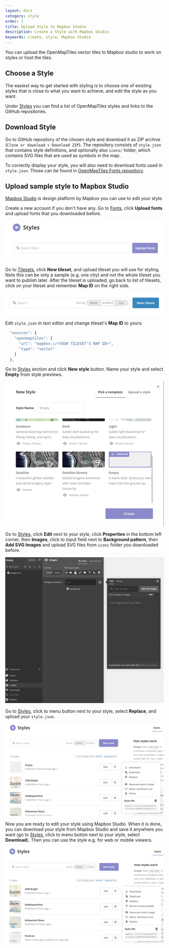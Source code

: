 ```yaml
---
layout: docs
category: style
order: 2
title: Upload Style to Mapbox Studio
description: Create a Style with Mapbox Studio
keywords: create, style, Mapbox Studio
---
```


You can upload the OpenMapTiles vector tiles to Mapbox studio to work on styles or host the tiles.

## Choose a Style

The easiest way to get started with styling is to choose one of existing styles that is close to what you want to achieve, and edit the style as you want.

Under [Styles](http://openmaptiles.org/styles) you can find a list of OpenMapTiles styles and links to the GitHub repositories.

## Download Style

Go to GitHub repository of the chosen style and download it as ZIP archive (`Clone or download > Download ZIP`). The repository consists of `style.json` that contains style definitions, and optionally also `icons/` folder, which contains SVG files that are used as symbols in the map.

To correctly display your style, you will also need to download fonts used in `style.json`. Those can be found in [OpenMapTiles Fonts repository](https://github.com/openmaptiles/fonts).

## Upload sample style to Mapbox Studio
[Mapbox Studio](https://www.mapbox.com/studio/) is design platform by Mapbox you can use to edit your style.

Create a new account if you don't have any.
Go to [Fonts](https://www.mapbox.com/studio/styles/fonts/), click __Upload fonts__ and upload fonts that you downloaded before.

![](/media/mapbox_studio_upload_fonts.png)

Go to [Tilesets](https://www.mapbox.com/studio/tilesets/), click __New tileset__, and upload tileset you will use for styling. Note this can be only a sample (e.g. one city) and not the whole tileset you want to publish later. After the tileset is uploaded, go back to list of tilesets, click on your tileset and remember __Map ID__ on the right side.

![](/media/mapbox_studio_upload_tileset.png)

Edit `style.json` in text editor and change tileset's __Map ID__ to yours:

```javascript
  "sources": {
    "openmaptiles": {
      "url": "mapbox://<YOUR TILESET'S MAP ID>",
      "type": "vector"
    }
  },
```

Go to [Styles](https://www.mapbox.com/studio/styles/) section and click __New style__ button. Name your style and select __Empty__ from style previews.

![](/media/mapbox_studio_empty_style.png)

Go to [Styles](https://www.mapbox.com/studio/styles/), click __Edit__ next to your style, click __Properties__ in the bottom left corner, then __Images__, click to input field next to __Background pattern__, then __Add SVG Images__ and upload SVG files from `icons` folder you downloaded before.

![](/media/mapbox_studio_svgs.png)

Go to [Styles](https://www.mapbox.com/studio/styles/), click to menu button next to your style, select __Replace__, and upload your `style.json`.

![](/media/mapbox_studio_replace_style.png)

Now you are ready to edit your style using Mapbox Studio. When it is done, you can download your style from Mapbox Studio and save it anywhere you want (go to [Styles](https://www.mapbox.com/studio/styles/), click to menu button next to your style, select __Download__). Then you can use the style e.g. for web or mobile viewers.

![](/media/mapbox_studio_download_style.png)
